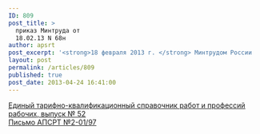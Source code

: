 ```yaml
---
ID: 809
post_title: >
  приказ Минтруда от
  18.02.13 N 68н
author: apsrt
post_excerpt: '<strong>18 февраля 2013 г. </strong> Минтрудом России    принят приказ  от 18.02.13 N 68н «Об утверждении Единого тарифно-квалификационного справочника работ и профессий рабочих, выпуск 52, разделы: «Железнодорожный транспорт»; «Морской и речной транспорт»'
layout: post
permalink: /articles/809
published: true
post_date: 2013-04-24 16:41:00
---
```

[<span style="text-decoration:underline;"> Единый тарифно-квалификационный справочник работ и профессий рабочих, выпуск № 52 </span>][1]  
[<span style="text-decoration:underline;">Письмо АПСРТ №2-01/97 </span>][2]

 [1]: http://www.apsrt.ru/docs/ll11.zip
 [2]: http://www.apsrt.ru/docs/14ss.doc